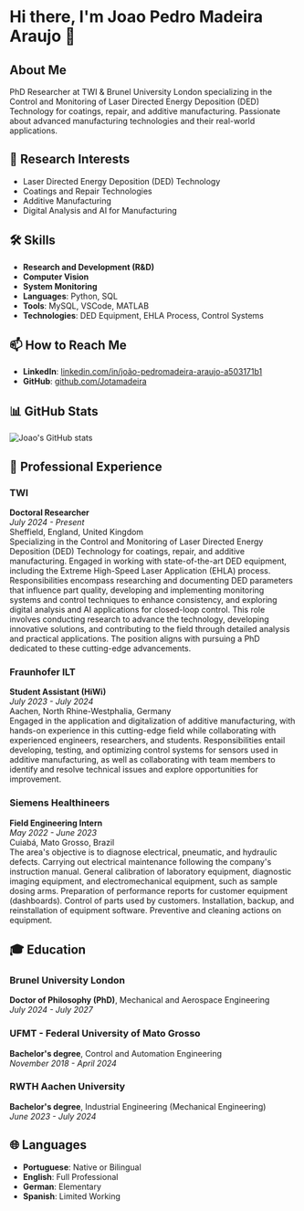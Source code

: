 
# Hi there, I'm Joao Pedro Madeira Araujo 👋

## About Me
PhD Researcher at TWI & Brunel University London specializing in the Control and Monitoring of Laser Directed Energy Deposition (DED) Technology for coatings, repair, and additive manufacturing. Passionate about advanced manufacturing technologies and their real-world applications. 

## 🔬 Research Interests
- Laser Directed Energy Deposition (DED) Technology
- Coatings and Repair Technologies
- Additive Manufacturing
- Digital Analysis and AI for Manufacturing

## 🛠️ Skills
- **Research and Development (R&D)**
- **Computer Vision**
- **System Monitoring**
- **Languages**: Python, SQL
- **Tools**: MySQL, VSCode, MATLAB
- **Technologies**: DED Equipment, EHLA Process, Control Systems

## 📫 How to Reach Me
- **LinkedIn**: [linkedin.com/in/joão-pedromadeira-araujo-a503171b1](https://www.linkedin.com/in/joão-pedromadeira-araujo-a503171b1)
- **GitHub**: [github.com/Jotamadeira](https://github.com/Jotamadeira)

## 📊 GitHub Stats
![Joao's GitHub stats](https://github-readme-stats.vercel.app/api?username=Jotamadeira&show_icons=true&theme=radical)

## 💼 Professional Experience

### TWI
**Doctoral Researcher**  
*July 2024 - Present*  
Sheffield, England, United Kingdom  
Specializing in the Control and Monitoring of Laser Directed Energy Deposition (DED) Technology for coatings, repair, and additive manufacturing. Engaged in working with state-of-the-art DED equipment, including the Extreme High-Speed Laser Application (EHLA) process. Responsibilities encompass researching and documenting DED parameters that influence part quality, developing and implementing monitoring systems and control techniques to enhance consistency, and exploring digital analysis and AI applications for closed-loop control. This role involves conducting research to advance the technology, developing innovative solutions, and contributing to the field through detailed analysis and practical applications. The position aligns with pursuing a PhD dedicated to these cutting-edge advancements.

### Fraunhofer ILT
**Student Assistant (HiWi)**  
*July 2023 - July 2024*  
Aachen, North Rhine-Westphalia, Germany  
Engaged in the application and digitalization of additive manufacturing, with hands-on experience in this cutting-edge field while collaborating with experienced engineers, researchers, and students. Responsibilities entail developing, testing, and optimizing control systems for sensors used in additive manufacturing, as well as collaborating with team members to identify and resolve technical issues and explore opportunities for improvement.

### Siemens Healthineers
**Field Engineering Intern**  
*May 2022 - June 2023*  
Cuiabá, Mato Grosso, Brazil  
The area's objective is to diagnose electrical, pneumatic, and hydraulic defects. Carrying out electrical maintenance following the company's instruction manual. General calibration of laboratory equipment, diagnostic imaging equipment, and electromechanical equipment, such as sample dosing arms. Preparation of performance reports for customer equipment (dashboards). Control of parts used by customers. Installation, backup, and reinstallation of equipment software. Preventive and cleaning actions on equipment.

## 🎓 Education

### Brunel University London
**Doctor of Philosophy (PhD)**, Mechanical and Aerospace Engineering  
*July 2024 - July 2027*

### UFMT - Federal University of Mato Grosso
**Bachelor's degree**, Control and Automation Engineering  
*November 2018 - April 2024*

### RWTH Aachen University
**Bachelor's degree**, Industrial Engineering (Mechanical Engineering)  
*June 2023 - July 2024*

## 🌐 Languages
- **Portuguese**: Native or Bilingual
- **English**: Full Professional
- **German**: Elementary
- **Spanish**: Limited Working
